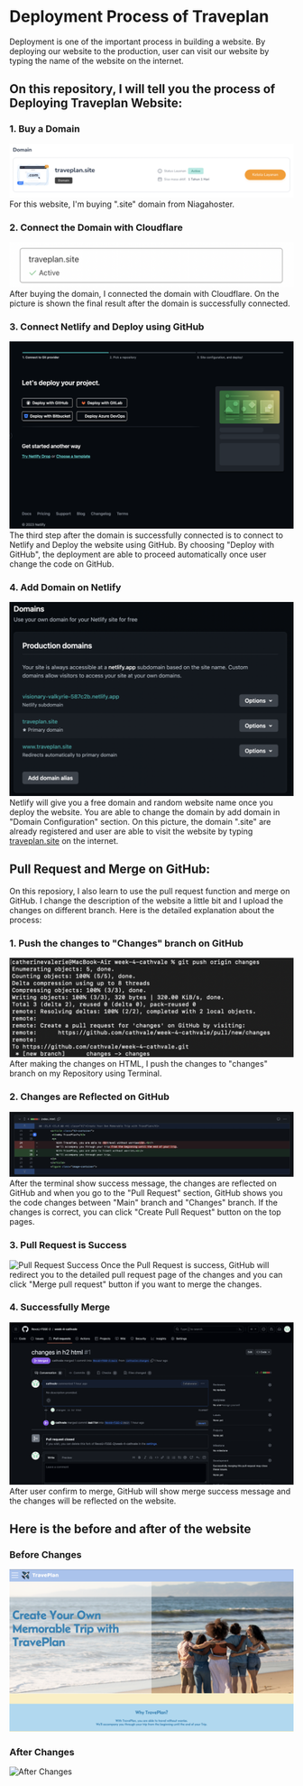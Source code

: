 # Deployment Process of Traveplan

Deployment is one of the important process in building a website.
By deploying our website to the production, user can visit our website by typing the name of the website on the internet.

## On this repository, I will tell you the process of Deploying Traveplan Website:
### 1. Buy a Domain
![Buy Site Domain](Photos/Domain.png)
For this website, I'm buying ".site" domain from Niagahoster.

### 2. Connect the Domain with Cloudflare
![Connect Domain with Cloudflare](Photos/cloudflare.png)
After buying the domain, I connected the domain with Cloudflare.
On the picture is shown the final result after the domain is successfully connected.

### 3. Connect Netlify and Deploy using GitHub
![Deploying on Netlify](Photos/Deploy.png)
The third step after the domain is successfully connected is to connect to Netlify and Deploy the website using GitHub.
By choosing "Deploy with GitHub", the deployment are able to proceed automatically once user change the code on GitHub.

### 4. Add Domain on Netlify
![Final Result of Domain in Netlify](Photos/Final.png)
Netlify will give you a free domain and random website name once you deploy the website. You are able to change the domain by add domain in "Domain Configuration" section.
On this picture, the domain ".site" are already registered and user are able to visit the website by typing [traveplan.site](https://traveplan.site/) on the internet.

## Pull Request and Merge on GitHub:
On this reposiory, I also learn to use the pull request function and merge on GitHub.
I change the description of the website a little bit and I upload the changes on different branch. Here is the detailed explanation about the process:

### 1. Push the changes to "Changes" branch on GitHub
![Push changes on Terminal](Photos/Terminal.png)
After making the changes on HTML, I push the changes to "changes" branch on my Repository using Terminal.

### 2. Changes are Reflected on GitHub
![Changes are Reflected on GitHub](Photos/CG.png)
After the terminal show success message, the changes are reflected on GitHub and when you go to the "Pull Request" section, GitHub shows you the code changes between "Main" branch and "Changes" branch.
If the changes is correct, you can click "Create Pull Request" button on the top pages.

### 3. Pull Request is Success
![Pull Request Success](Photos/PR.png)
Once the Pull Request is success, GitHub will redirect you to the detailed pull request page of the changes and you can click "Merge pull request" button if you want to merge the changes.

### 4. Successfully Merge
![Success Merge Message](Photos/merge.png)
After user confirm to merge, GitHub will show merge success message and the changes will be reflected on the website.

## Here is the before and after of the website
### Before Changes
![Before Changes](Photos/Before.png)
### After Changes
![After Changes](Photos/After.png)



